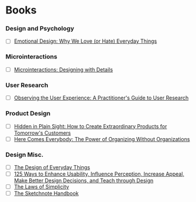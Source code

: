 # Books

### Design and Psychology
- [ ] [Emotional Design: Why We Love (or Hate) Everyday Things](http://www.amazon.com/Emotional-Design-Love-Everyday-Things/dp/0465051359)

### Microinteractions
- [ ] [Microinteractions: Designing with Details](http://microinteractions.com/about-the-book/)

### User Research
- [ ] [Observing the User Experience: A Practitioner's Guide to User Research](http://www.amazon.com/Observing-User-Experience-Second-Edition/dp/0123848695#)

### Product Design
- [ ] [Hidden in Plain Sight: How to Create Extraordinary Products for Tomorrow's Customers](http://www.amazon.com/Hidden-Plain-Sight-Extraordinary-Tomorrows/dp/0062125699/ref=as_li_tf_tl?ie=UTF8&camp=1789&creative=9325&creativeASIN=0520271440&linkCode=as2&tag=teco06-20)
- [ ] [Here Comes Everybody: The Power of Organizing Without Organizations](http://www.amazon.com/Here-Comes-Everybody-Organizing-Organizations/dp/0143114948/ref=as_li_tf_tl?ie=UTF8&camp=1789&creative=9325&creativeASIN=0520271440&linkCode=as2&tag=teco06-20)

### Design  Misc.
- [ ] [The Design of Everyday Things](http://www.amazon.com/The-Design-Everyday-Things-Expanded/dp/0465050654/ref=as_li_tf_tl?ie=UTF8&camp=1789&creative=9325&creativeASIN=0520271440&linkCode=as2&tag=teco06-20)
- [ ] [125 Ways to Enhance Usability, Influence Perception, Increase Appeal, Make Better Design Decisions, and Teach through Design](http://www.amazon.com/Universal-Principles-Design-Revised-Updated/dp/1592535879/ref=as_li_tf_tl?ie=UTF8&camp=1789&creative=9325&creativeASIN=0520271440&linkCode=as2&tag=teco06-20)
- [ ] [The Laws of Simplicity](http://www.amazon.com/Laws-Simplicity-Design-Technology-Business/dp/0262134721/ref=as_li_tf_tl?ie=UTF8&camp=1789&creative=9325&creativeASIN=0520271440&linkCode=as2&tag=teco06-20)
- [ ] [The Sketchnote Handbook](http://www.amazon.com/The-Sketchnote-Handbook-illustrated-visual/dp/0321857895)
